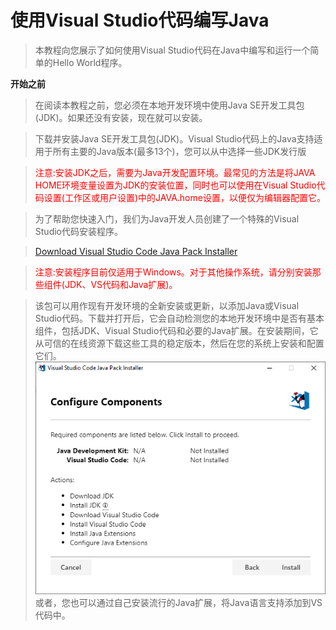 # 使用Visual Studio代码编写Java
> 本教程向您展示了如何使用Visual Studio代码在Java中编写和运行一个简单的Hello World程序。

**开始之前**
> 在阅读本教程之前，您必须在本地开发环境中使用Java SE开发工具包(JDK)。如果还没有安装，现在就可以安装。

> 下载并安装Java SE开发工具包(JDK)。Visual Studio代码上的Java支持适用于所有主要的Java版本(最多13个)，您可以从中选择一些JDK发行版

> <font color="red">注意:安装JDK之后，需要为Java开发配置环境。最常见的方法是将JAVA HOME环境变量设置为JDK的安装位置，同时也可以使用在Visual Studio代码设置(工作区或用户设置)中的JAVA.home设置，以便仅为编辑器配置它。</font>

> 为了帮助您快速入门，我们为Java开发人员创建了一个特殊的Visual Studio代码安装程序。
  
>[Download Visual Studio Code Java Pack Installer](https://aka.ms/vscode-java-installer-win)  

> <font color="red">注意:安装程序目前仅适用于Windows。对于其他操作系统，请分别安装那些组件(JDK、VS代码和Java扩展)。</font>

> 该包可以用作现有开发环境的全新安装或更新，以添加Java或Visual Studio代码。下载并打开后，它会自动检测您的本地开发环境中是否有基本组件，包括JDK、Visual Studio代码和必要的Java扩展。在安装期间，它从可信的在线资源下载这些工具的稳定版本，然后在您的系统上安装和配置它们。  
![](./img/detect-eng.png)  
> 或者，您也可以通过自己安装流行的Java扩展，将Java语言支持添加到VS代码中。